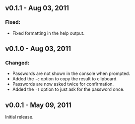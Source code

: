 v0.1.1 - Aug 03, 2011
---------------------

### Fixed:
  * Fixed formatting in the help output.

v0.1.0 - Aug 03, 2011
---------------------

### Changed:
  * Passwords are not shown in the console when prompted.
  * Added the `-c` option to copy the result to clipboard.
  * Passwords are now asked twice for confirmation.
  * Added the `-f` option to just ask for the password once.

v0.0.1 - May 09, 2011
---------------------

Initial release.
